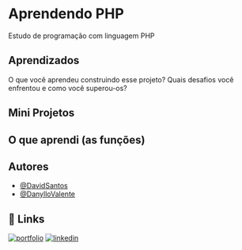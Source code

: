 # Aprendendo PHP

Estudo de programação com linguagem PHP


## Aprendizados

O que você aprendeu construindo esse projeto? Quais desafios você enfrentou e como você superou-os?

## Mini Projetos

## O que aprendi (as funções)

## Autores

- [@DavidSantos](https://www.github.com/Davdoor)
- [@DanylloValente](https://github.com/dvsilva)


## 🔗 Links
[![portfolio](https://img.shields.io/badge/my_portfolio-000?style=for-the-badge&logo=ko-fi&logoColor=white)](https://github.com/DavDoor?tab=repositories/)
[![linkedin](https://img.shields.io/badge/linkedin-0A66C2?style=for-the-badge&logo=linkedin&logoColor=white)](https://www.linkedin.com/in/davidsantosvl/)






